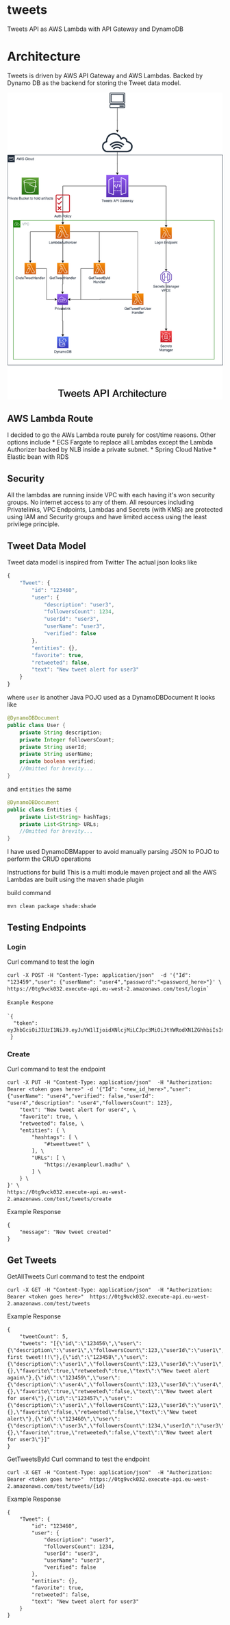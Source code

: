 # tweets
Tweets API as AWS Lambda with API Gateway and DynamoDB

# Architecture

Tweets is driven by AWS API Gateway and AWS Lambdas. Backed by Dynamo DB as the backend for storing the Tweet data model.

![TweetsAPI](https://github.com/madhu-sv/tweets/blob/master/TweetsAPI.png)

## AWS Lambda Route
I decided to go the AWs Lambda route purely for cost/time reasons. Other options include
    * ECS Fargate to replace all Lambdas except the Lambda Authorizer backed by NLB inside a private subnet.
    * Spring Cloud Native
    * Elastic bean with RDS

## Security
All the lambdas are running inside VPC with each having it's won security groups. No internet access to any of them.
All resources including Privatelinks, VPC Endpoints, Lambdas and Secrets (with KMS) are protected using IAM and Security groups and have limited access using the least privilege principle.


## Tweet Data Model
Tweet data model is inspired from Twitter
The actual json looks like

```Javascript
{
    "Tweet": {
        "id": "123460",
        "user": {
            "description": "user3",
            "followersCount": 1234,
            "userId": "user3",
            "userName": "user3",
            "verified": false
        },
        "entities": {},
        "favorite": true,
        "retweeted": false,
        "text": "New tweet alert for user3"
    }
}
```

where `user` is another Java POJO used as a DynamoDBDocument
It looks like
```Java
@DynamoDBDocument
public class User {
	private String description;
	private Integer followersCount;
	private String userId;
	private String userName;
	private boolean verified;
    //Omitted for brevity...
}
```
and `entities` the same 

```Java
@DynamoDBDocument
public class Entities {
	private List<String> hashTags;
	private List<String> URLs;
    //Omitted for brevity...
}
```

I have used DynamoDBMapper to avoid manually parsing JSON to POJO to perform the CRUD operations

Instructions for build
This is a multi module maven project and all the AWS Lambdas are built using the maven shade plugin

build command 
```Shell
mvn clean package shade:shade
```

## Testing Endpoints

### Login

Curl command to test the login
```Shell
curl -X POST -H "Content-Type: application/json"  -d '{"Id": "123459","user": {"userName": "user4","password":"<password_here>"}' \
https://0tg9vck032.execute-api.eu-west-2.amazonaws.com/test/login`

Example Respone

`{
  "token": eyJhbGciOiJIUzI1NiJ9.eyJuYW1lIjoidXNlcjMiLCJpc3MiOiJtYWRodXN1ZGhhbiIsImF1ZCI6InRlc3QgYXVkaWVuY2UiLCJleHAiOjE2NDI0MTM5NTR9.mEMnKaF2GUkA4zGhG7dVwACk_Tvc3HSDTjJJPxQoAKE"
 }
 ```

### Create
Curl command to test the endpoint
```Shell
curl -X PUT -H "Content-Type: application/json"  -H "Authorization: Bearer <token goes here>" -d '{"Id": "<new_id_here>","user": {"userName": "user4","verified": false,"userId": "user4","description": "user4","followersCount": 123},
    "text": "New tweet alert for user4", \
    "favorite": true, \
    "retweeted": false, \
    "entities": { \
        "hashtags": [ \
            "#tweettweet" \
        ], \
        "URLs": [ \
            "https://exampleurl.madhu" \
        ] \
    } \
}' \
https://0tg9vck032.execute-api.eu-west-2.amazonaws.com/test/tweets/create
```

Example Response 
```Shell
{
    "message": "New tweet created"
}
```


## Get Tweets
GetAllTweets
Curl command to test the endpoint
```Shell
curl -X GET -H "Content-Type: application/json"  -H "Authorization: Bearer <token goes here>"  https://0tg9vck032.execute-api.eu-west-2.amazonaws.com/test/tweets
```

Example Response
```Shell
{
    "tweetCount": 5,
    "tweets": "[{\"id\":\"123456\",\"user\":{\"description\":\"user1\",\"followersCount\":123,\"userId\":\"user1\",\"userName\":\"user1\",\"verified\":false},\"favorite\":false,\"retweeted\":false,\"text\":\"My first tweet!!!\"},{\"id\":\"123458\",\"user\":{\"description\":\"user1\",\"followersCount\":123,\"userId\":\"user1\",\"userName\":\"user1\",\"verified\":false},\"entities\":{},\"favorite\":true,\"retweeted\":true,\"text\":\"New tweet alert again\"},{\"id\":\"123459\",\"user\":{\"description\":\"user4\",\"followersCount\":123,\"userId\":\"user4\",\"userName\":\"user4\",\"verified\":false},\"entities\":{},\"favorite\":true,\"retweeted\":false,\"text\":\"New tweet alert for user4\"},{\"id\":\"123457\",\"user\":{\"description\":\"user1\",\"followersCount\":123,\"userId\":\"user1\",\"userName\":\"user1\",\"verified\":false},\"entities\":{},\"favorite\":false,\"retweeted\":false,\"text\":\"New tweet alert\"},{\"id\":\"123460\",\"user\":{\"description\":\"user3\",\"followersCount\":1234,\"userId\":\"user3\",\"userName\":\"user3\",\"verified\":false},\"entities\":{},\"favorite\":true,\"retweeted\":false,\"text\":\"New tweet alert for user3\"}]"
}
```

GetTweetsById
Curl command to test the endpoint
```Shell
curl -X GET -H "Content-Type: application/json"  -H "Authorization: Bearer <token goes here>"  https://0tg9vck032.execute-api.eu-west-2.amazonaws.com/test/tweets/{id}
```
Example Response

```Shell
{
    "Tweet": {
        "id": "123460",
        "user": {
            "description": "user3",
            "followersCount": 1234,
            "userId": "user3",
            "userName": "user3",
            "verified": false
        },
        "entities": {},
        "favorite": true,
        "retweeted": false,
        "text": "New tweet alert for user3"
    }
}
```








